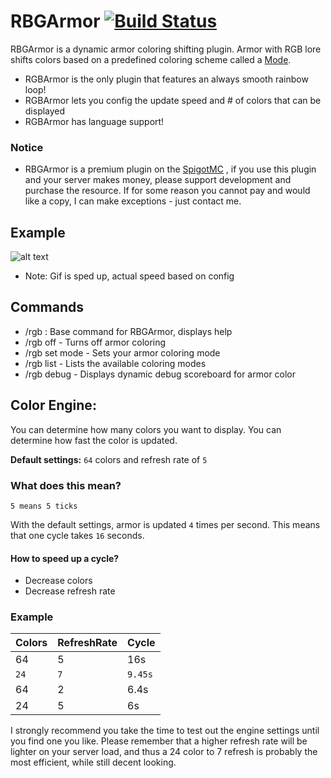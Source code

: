 # RBGArmor   [![Build Status](https://travis-ci.org/nsporillo/RBGArmor.svg?branch=master)](https://travis-ci.org/nsporillo/RBGArmor)

RBGArmor is a dynamic armor coloring shifting plugin. Armor with RGB lore shifts colors based on a predefined coloring scheme called a [Mode](https://github.com/nsporillo/RBGArmor/blob/master/src/net/porillo/util/Mode.java). 
* RGBArmor is the only plugin that features an always smooth rainbow loop!
* RGBArmor lets you config the update speed and # of colors that can be displayed
* RGBArmor has language support! 

### Notice
- RBGArmor is a premium plugin on the [SpigotMC](http://www.spigotmc.org/resources/) , if you use this plugin and your server makes money, please support development and purchase the resource. If for some reason you cannot pay and would like a copy, I can make exceptions - just contact me.  

## Example
![alt text](http://nick.porillo.net/images/rg.gif "Example")
- Note: Gif is sped up, actual speed based on config

## Commands
- /rgb : Base command for RBGArmor, displays help
- /rgb off - Turns off armor coloring
- /rgb set mode - Sets your armor coloring mode 
- /rgb list - Lists the available coloring modes
- /rgb debug - Displays dynamic debug scoreboard for armor color

## Color Engine: 

You can determine how many colors you want to display. 
You can determine how fast the color is updated.

**Default settings:** `64` colors and refresh rate of `5`

### What does this mean? 
`5 means 5 ticks`

With the default settings, armor is updated `4` times per second. 
This means that one cycle takes `16` seconds. 

#### How to speed up a cycle?
- Decrease colors
- Decrease refresh rate 

### Example
Colors | RefreshRate | Cycle | 
--- | --- | ---
64 | 5 | 16s 
`24` | `7` | `9.45s`
64 | 2 | 6.4s 
24 | 5 | 6s

I strongly recommend you take the time to test out the engine settings until you find one you like. Please remember that a higher refresh rate will be lighter on your server load, and thus a 24 color to 7 refresh is probably the most efficient, while still decent looking. 
 


